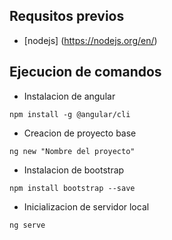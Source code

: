 ## Requsitos previos
 - [nodejs] (https://nodejs.org/en/)
 
## Ejecucion de comandos 
 - Instalacion de angular
 ```
 npm install -g @angular/cli
 ```
 - Creacion de proyecto base 
 ```
 ng new "Nombre del proyecto"
 ```
 - Instalacion de bootstrap 
 ```
 npm install bootstrap --save
 ```
 - Inicializacion de servidor local 
 ```
 ng serve
 ```
